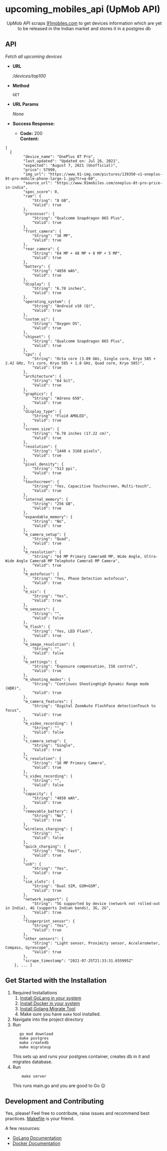 # upcoming_mobiles_api (UpMob API)
<p align="center">UpMob API scraps <a href="https://www.91mobiles.com/upcoming-mobiles-in-india">91mobiles.com</a> to get devices information which are yet to be released in the Indian market and stores it in a postgres db<p>

## API
  <i>Fetch all upcoming devices</i> 

* <b>URL</b>

  <i>/devices/top100</i>

* <b>Method</b>
  
  `GET`
  
* <b>URL Params</b>

    <i>None</i>

* <b>Success Response:</b>

  * <b>Code:</b> 200 <br />
    <b>Content:</b> 
``` 
[
  {
        "device_name": "OnePlus 8T Pro",
        "last_updated": "Updated on: Jul 26, 2021",
        "expected": "August 7, 2021 (Unofficial)",
        "price": 57999,
        "img_url": "https://www.91-img.com/pictures/139350-v1-oneplus-8t-pro-mobile-phone-large-1.jpg?tr=q-60",
        "source_url": "https://www.91mobiles.com/oneplus-8t-pro-price-in-india",
        "spec_score": 0,
        "ram": {
            "String": "8 GB",
            "Valid": true
        },
        "processor": {
            "String": "Qualcomm Snapdragon 865 Plus",
            "Valid": true
        },
        "front_camera": {
            "String": "16 MP",
            "Valid": true
        },
        "rear_camera": {
            "String": "64 MP + 48 MP + 8 MP + 5 MP",
            "Valid": true
        },
        "battery": {
            "String": "4850 mAh",
            "Valid": true
        },
        "display": {
            "String": "6.78 inches",
            "Valid": true
        },
        "operating_system": {
            "String": "Android v10 (Q)",
            "Valid": true
        },
        "custom_ui": {
            "String": "Oxygen OS",
            "Valid": true
        },
        "chipset": {
            "String": "Qualcomm Snapdragon 865 Plus",
            "Valid": true
        },
        "cpu": {
            "String": "Octa core (3.09 GHz, Single core, Kryo 585 + 2.42 GHz, Tri core, Kryo 585 + 1.8 GHz, Quad core, Kryo 585)",
            "Valid": true
        },
        "architecture": {
            "String": "64 bit",
            "Valid": true
        },
        "graphics": {
            "String": "Adreno 650",
            "Valid": true
        },
        "display_type": {
            "String": "Fluid AMOLED",
            "Valid": true
        },
        "screen_size": {
            "String": "6.78 inches (17.22 cm)",
            "Valid": true
        },
        "resolution": {
            "String": "1440 x 3168 pixels",
            "Valid": true
        },
        "pixel_density": {
            "String": "513 ppi",
            "Valid": true
        },
        "touchscreen": {
            "String": "Yes, Capacitive Touchscreen, Multi-touch",
            "Valid": true
        },
        "internal_memory": {
            "String": "256 GB",
            "Valid": true
        },
        "expandable_memory": {
            "String": "No",
            "Valid": true
        },
        "m_camera_setup": {
            "String": "Quad",
            "Valid": true
        },
        "m_resolution": {
            "String": "64 MP Primary Camera48 MP, Wide Angle, Ultra-Wide Angle Camera8 MP Telephoto Camera5 MP Camera",
            "Valid": true
        },
        "m_autofocus": {
            "String": "Yes, Phase Detection autofocus",
            "Valid": true
        },
        "m_ois": {
            "String": "Yes",
            "Valid": true
        },
        "m_sensors": {
            "String": "",
            "Valid": false
        },
        "m_flash": {
            "String": "Yes, LED Flash",
            "Valid": true
        },
        "m_image_resolution": {
            "String": "",
            "Valid": false
        },
        "m_settings": {
            "String": "Exposure compensation, ISO control",
            "Valid": true
        },
        "m_shooting_modes": {
            "String": "Continuos ShootingHigh Dynamic Range mode (HDR)",
            "Valid": true
        },
        "m_camera_features": {
            "String": "Digital ZoomAuto FlashFace detectionTouch to focus",
            "Valid": true
        },
        "m_video_recording": {
            "String": "",
            "Valid": false
        },
        "s_camera_setup": {
            "String": "Single",
            "Valid": true
        },
        "s_resolution": {
            "String": "16 MP Primary Camera",
            "Valid": true
        },
        "s_video_recording": {
            "String": "",
            "Valid": false
        },
        "capacity": {
            "String": "4850 mAh",
            "Valid": true
        },
        "removable_battery": {
            "String": "No",
            "Valid": true
        },
        "wireless_charging": {
            "String": "",
            "Valid": false
        },
        "quick_charging": {
            "String": "Yes, Fast",
            "Valid": true
        },
        "usb": {
            "String": "Yes",
            "Valid": true
        },
        "sim_slots": {
            "String": "Dual SIM, GSM+GSM",
            "Valid": true
        },
        "network_support": {
            "String": "5G supported by device (network not rolled-out in India), 4G (supports Indian bands), 3G, 2G",
            "Valid": true
        },
        "fingerprint_sensor": {
            "String": "Yes",
            "Valid": true
        },
        "other_sensors": {
            "String": "Light sensor, Proximity sensor, Accelerometer, Compass, Gyroscope",
            "Valid": true
        },
        "scrape_timestamp": "2021-07-25T21:33:31.655995Z"
    }, ... ]

```
 

## Get Started with the Installation 
1. Required Installations
    1. <a href="https://golang.org/doc/install">Install GoLang in your system</a>
    2. <a href="https://docs.docker.com/engine/install/">Install Docker in your system</a>
    3. <a href="https://github.com/golang-migrate/migrate/tree/master/cmd/migrate">Install Golang Migrate Tool</a> 
    4. Make sure you have ```make``` tool installed.
2. Navigate into the project directory
3. Run
    ```shell
       go mod download
       make postgres
       make createdb
       make migrateup 
    ```
    This sets up and runs your postgres container, creates db in it and migrates database. 
4. Run
    ```shell
        make server
    ```
    This runs main.go and you are good to Go :wink:


## Development and Contributing
Yes, please! Feel free to contribute, raise issues and recommend best practices.
<a href="https://github.com/20gurpreet01/UPMob-API/blob/main/Makefile"> Makefile</a> is your friend.

A few resources:
- [GoLang Documentation](https://golang.org/doc/)
- [Docker Documentation](https://docs.docker.com/get-started/overview/)
